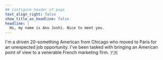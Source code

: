 ```yaml
---
## Configure header of page
text_align_right: false
show_title_as_headline: false
headline: |
  Hi, my name is Anu Joshi. Nice to meet you.
---
```


<!-- this is a subheadline -->
I'm a driven 20-something American from Chicago who moved to Paris for an unexpected job opportunity. I've been tasked with bringing an American point of view to a venerable French marketing firm. :fr:
